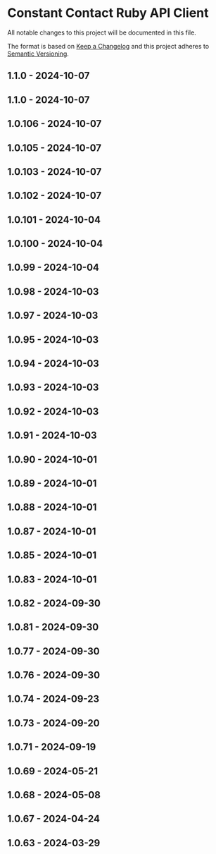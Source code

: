 # Constant Contact Ruby API Client
All notable changes to this project will be documented in this file.

The format is based on [Keep a Changelog](https://keepachangelog.com/) and this project adheres to [Semantic Versioning](https://semver.org/).

## 1.1.0 - 2024-10-07

## 1.1.0 - 2024-10-07

## 1.0.106 - 2024-10-07

## 1.0.105 - 2024-10-07

## 1.0.103 - 2024-10-07

## 1.0.102 - 2024-10-07

## 1.0.101 - 2024-10-04

## 1.0.100 - 2024-10-04

## 1.0.99 - 2024-10-04

## 1.0.98 - 2024-10-03

## 1.0.97 - 2024-10-03

## 1.0.95 - 2024-10-03

## 1.0.94 - 2024-10-03

## 1.0.93 - 2024-10-03

## 1.0.92 - 2024-10-03

## 1.0.91 - 2024-10-03

## 1.0.90 - 2024-10-01

## 1.0.89 - 2024-10-01

## 1.0.88 - 2024-10-01

## 1.0.87 - 2024-10-01

## 1.0.85 - 2024-10-01

## 1.0.83 - 2024-10-01

## 1.0.82 - 2024-09-30

## 1.0.81 - 2024-09-30

## 1.0.77 - 2024-09-30

## 1.0.76 - 2024-09-30

## 1.0.74 - 2024-09-23

## 1.0.73 - 2024-09-20

## 1.0.71 - 2024-09-19

## 1.0.69 - 2024-05-21

## 1.0.68 - 2024-05-08

## 1.0.67 - 2024-04-24

## 1.0.63 - 2024-03-29
